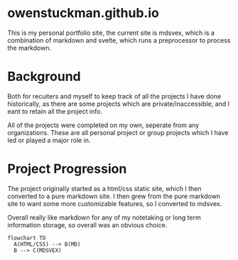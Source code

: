 # owenstuckman.github.io

This is my personal portfolio site, the current site is mdsvex, which is a combination of markdown and svelte, which runs a preprocessor to process the markdown.

# Background

Both for recuiters and myself to keep track of all the projects I have done historically, as there are some projects which are private/inaccessible, and I eant to retain all the project info.

All of the projects were completed on my own, seperate from any organizations. These are all personal project or group projects which I have led or played a major role in.

# Project Progression 

The project originally started as a html/css static site, which I then converted to a pure markdown site. I then grew from the pure markdown site to want some more customizable features, so I converted to mdsvex. 

Overall really like markdown for any of my notetaking or long term information storage, so overall was an obvious choice. 


```mermaid
flowchart TD
  A(HTML/CSS) --> B(MD)
  B --> C(MDSVEX)
```
